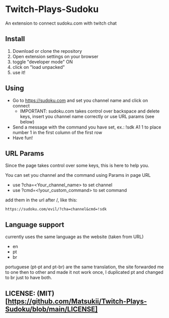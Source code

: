 # Twitch-Plays-Sudoku
An extension to connect sudoku.com with twitch chat

## Install
1. Download or clone the repository
2. Open extension settings on your browser
3. toggle "developer mode" ON
4. click on "load unpacked"
5. use it!

## Using
* Go to https://sudoku.com and set you channel name and click on connect
  * IMPORTANT: sudoku.com takes control over backspace and delete keys, insert you channel name correctly or use URL params (see below)
* Send a message with the command you have set, ex.: !sdk A1 1 to place number 1 in the first column of the first row
* Have fun!

## URL Params
Since the page takes control over some keys, this is here to help you.

You can set you channel and the command using Params in page URL
* use ?cha=<Your_channel_name> to set channel
* use ?cmd=<!your_custom_command> to set command

add them in the url after /, like this:
```
https://sudoku.com/evil/?cha=channel&cmd=!sdk
```

## Language support
currently uses the same language as the website (taken from URL)
* en
* pt
* br

portuguese (pt-pt and pt-br) are the same translation, the site forwarded me to one then to other and made it not work once, I duplicated pt and changed to br just to have both.

## LICENSE: (MIT)[https://github.com/Matsukii/Twitch-Plays-Sudoku/blob/main/LICENSE]
